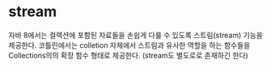 # stream

자바 8에서는 컬렉션에 포함된 자료들을 손쉽게 다룰 수 있도록 스트림(stream) 기능을 제공한다. 코틀린에서는 colletion 자체에서 스트림과 유사한 역할을 하는 함수들을 Collections의의 확장 함수 형태로 제공한다. (stream도 별도로로 존재하긴 한다)

